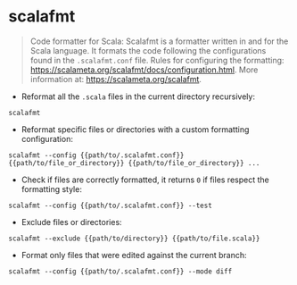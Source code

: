 # scalafmt

> Code formatter for Scala: Scalafmt is a formatter written in and for the Scala language. It formats the code following the configurations found in the `.scalafmt.conf` file.
> Rules for configuring the formatting: <https://scalameta.org/scalafmt/docs/configuration.html>. More information at: <https://scalameta.org/scalafmt>.

- Reformat all the `.scala` files in the current directory recursively:

`scalafmt`

- Reformat specific files or directories with a custom formatting configuration:

`scalafmt --config {{path/to/.scalafmt.conf}} {{path/to/file_or_directory}} {{path/to/file_or_directory}} ...`

- Check if files are correctly formatted, it returns `0` if files respect the formatting style:

`scalafmt --config {{path/to/.scalafmt.conf}} --test`

- Exclude files or directories:

`scalafmt --exclude {{path/to/directory}} {{path/to/file.scala}}`

- Format only files that were edited against the current branch:

`scalafmt --config {{path/to/.scalafmt.conf}} --mode diff`
